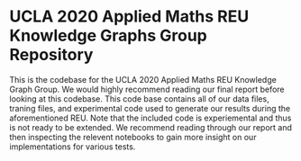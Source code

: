 # UCLA 2020 Applied Maths REU Knowledge Graphs Group Repository

This is the codebase for the UCLA 2020 Applied Maths REU Knowledge Graph Group. We would
highly recommend reading our final report before looking at this codebase. This code base
contains all of our data files, traning files, and experimental code used to generate our
results during the aforementioned REU. Note that the included code is experiemental and
thus is not ready to be extended. We recommend reading through our report and then
inspecting the relevent notebooks to gain more insight on our implementations for various
tests.
